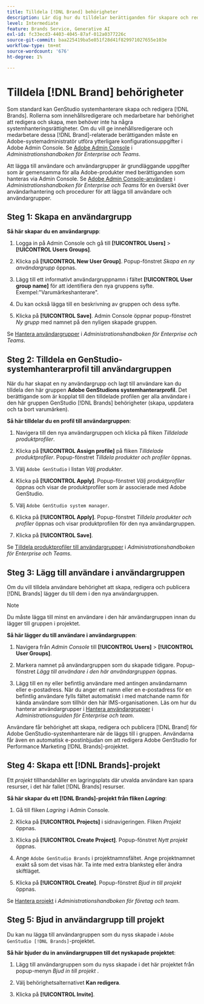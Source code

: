 ```yaml
---
title: Tilldela [!DNL Brand] behörigheter
description: Lär dig hur du tilldelar berättiganden för skapare och redigerare av GenStudio for Performance Marketing [!DNL Brand] .
level: Intermediate
feature: Brands Service, Generative AI
exl-id: fc33ecd3-4403-4045-87af-012a0377226c
source-git-commit: baa225419ba5e851f28d41f829971027655e103e
workflow-type: tm+mt
source-wordcount: '676'
ht-degree: 1%

---
```


# Tilldela [!DNL Brand] behörigheter

Som standard kan GenStudio systemhanterare skapa och redigera [!DNL Brands]. Rollerna som innehållsredigerare och medarbetare har behörighet att redigera och skapa, men behöver inte ha några systemhanteringsrättigheter. Om du vill ge innehållsredigerare och medarbetare dessa [!DNL Brand]-relaterade berättiganden måste en Adobe-systemadministratör utföra ytterligare konfigurationsuppgifter i Adobe Admin Console. Se [Adobe Admin Console](https://helpx.adobe.com/enterprise/using/admin-console.html#Overview) i _Administrationshandboken för Enterprise och Teams_.

Att lägga till användare och användargrupper är grundläggande uppgifter som är gemensamma för alla Adobe-produkter med berättiganden som hanteras via Admin Console. Se [Adobe Admin Console-användare](https://helpx.adobe.com/enterprise/using/users.html) i _Administrationshandboken för Enterprise och Teams_ för en översikt över användarhantering och procedurer för att lägga till användare och användargrupper.

## Steg 1: Skapa en användargrupp

**Så här skapar du en användargrupp**:

1. Logga in på Admin Console och gå till **[!UICONTROL Users]** > **[!UICONTROL Users Groups]**.

1. Klicka på **[!UICONTROL New User Group]**. Popup-fönstret _Skapa en ny användargrupp_ öppnas.

1. Lägg till ett informativt användargruppnamn i fältet **[!UICONTROL User group name]** för att identifiera den nya gruppens syfte. Exempel:&quot;Varumärkeshanterare&quot;.

1. Du kan också lägga till en beskrivning av gruppen och dess syfte.

1. Klicka på **[!UICONTROL Save]**. Admin Console öppnar popup-fönstret _Ny grupp_ med namnet på den nyligen skapade gruppen.

Se [Hantera användargrupper](https://helpx.adobe.com/enterprise/using/user-groups.html) i _Administrationshandboken för Enterprise och Teams_.

## Steg 2: Tilldela en GenStudio-systemhanterarprofil till användargruppen

När du har skapat en ny användargrupp och lagt till användare kan du tilldela den här gruppen **Adobe GenStudions systemhanterarprofil**. Det berättigande som är kopplat till den tilldelade profilen ger alla användare i den här gruppen GenStudio [!DNL Brands] behörigheter (skapa, uppdatera och ta bort varumärken).

**Så här tilldelar du en profil till användargruppen**:

1. Navigera till den nya användargruppen och klicka på fliken _Tilldelade produktprofiler_.

1. Klicka på **[!UICONTROL Assign profile]** på fliken _Tilldelade produktprofiler_. Popup-fönstret _Tilldela produkter och profiler_ öppnas.

1. Välj `Adobe GenStudio` i listan _Välj produkter_.

1. Klicka på **[!UICONTROL Apply]**. Popup-fönstret _Välj produktprofiler_ öppnas och visar de produktprofiler som är associerade med Adobe GenStudio.

1. Välj `Adobe GenStudio system manager`.

1. Klicka på **[!UICONTROL Apply]**. Popup-fönstret _Tilldela produkter och profiler_ öppnas och visar produktprofilen för den nya användargruppen.

1. Klicka på **[!UICONTROL Save]**.

Se [Tilldela produktprofiler till användargrupper](https://helpx.adobe.com/enterprise/using/user-groups.html) i _Administrationshandboken för Enterprise och Teams_.

## Steg 3: Lägg till användare i användargruppen

Om du vill tilldela användare behörighet att skapa, redigera och publicera [!DNL Brands] lägger du till dem i den nya användargruppen.

>[!NOTE]
>
>Du måste lägga till minst en användare i den här användargruppen innan du lägger till gruppen i projektet.

**Så här lägger du till användare i användargruppen**:

1. Navigera från _Admin Console_ till **[!UICONTROL Users]** > **[!UICONTROL User Groups]**.

1. Markera namnet på användargruppen som du skapade tidigare. Popup-fönstret _Lägg till användare i den här användargruppen_ öppnas.

1. Lägg till en ny eller befintlig användare med antingen användarnamn eller e-postadress. När du anger ett namn eller en e-postadress för en befintlig användare fylls fältet automatiskt i med matchande namn för kända användare som tillhör den här IMS-organisationen. Läs om hur du hanterar användargrupper i [Hantera användargrupper](https://helpx.adobe.com/enterprise/using/user-groups.html) i _Administrationsguiden för Enterprise och team_.

Användare får behörighet att skapa, redigera och publicera [!DNL Brand] för Adobe GenStudio-systemhanterare när de läggs till i gruppen. Användarna får även en automatisk e-postinbjudan om att redigera Adobe GenStudio for Performance Marketing [!DNL Brands]-projektet.

## Steg 4: Skapa ett [!DNL Brands]-projekt

Ett _projekt_ tillhandahåller en lagringsplats där utvalda användare kan spara resurser, i det här fallet [!DNL Brands] resurser.

**Så här skapar du ett [!DNL Brands]-projekt från fliken _Lagring_**:

1. Gå till fliken _Lagring_ i Admin Console.

1. Klicka på **[!UICONTROL Projects]** i sidnavigeringen. Fliken _Projekt_ öppnas.

1. Klicka på **[!UICONTROL Create Project]**. Popup-fönstret _Nytt projekt_ öppnas.

1. Ange `Adobe GenStudio Brands` i projektnamnsfältet. Ange projektnamnet exakt så som det visas här. Ta inte med extra blanksteg eller ändra skiftläget.

1. Klicka på **[!UICONTROL Create]**. Popup-fönstret _Bjud in till projekt_ öppnas.

Se [Hantera projekt](https://helpx.adobe.com/enterprise/using/projects-in-business-storage.html) i _Administrationshandboken för företag och team_.

## Steg 5: Bjud in användargrupp till projekt

Du kan nu lägga till användargruppen som du nyss skapade i `Adobe GenStudio [!DNL Brands]`-projektet.

**Så här bjuder du in användargruppen till det nyskapade projektet**:

1. Lägg till användargruppen som du nyss skapade i det här projektet från popup-menyn _Bjud in till projekt_ .

1. Välj behörighetsalternativet **Kan redigera**.

1. Klicka på **[!UICONTROL Invite]**.
